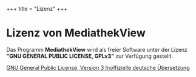 +++
title = "Lizenz"
+++

<div class="jumbotron">
  <h1>Lizenz von MediathekView</h1>
  <p>
    Das Programm <b>MediathekView</b> wird als freier Software unter der Lizenz 
    <b>"GNU GENERAL PUBLIC LICENSE, GPLv3"</b> zur Verfügung gestellt.
  </p>
  <p>
    <a class="btn btn-info btn-lg" href="https://www.gnu.org/licenses/gpl-3.0.txt" target="_blank" role="button">
        GNU General Public License, Version 3
    </a>
    <a class="btn btn-info btn-lg" href="http://www.gnu.de/documents/gpl-3.0.de.html" target="_blank" role="button">
        Inoffizielle deutsche Übersetzung
    </a>
  </p>
</div>